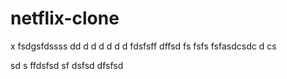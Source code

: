 # netflix-clone
x
fsdgsfdssss
dd
d
d
d
d
d
d
fdsfsff
dffsd
fs
fsfs
fsfasdcsdc
d
cs

sd
s
ffdsfsd
sf
dsfsd
dfsfsd
